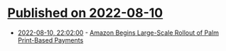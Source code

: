 # [Published on 2022-08-10](index.md)

* [2022-08-10, 22:02:00](https://yro.slashdot.org/story/22/08/10/2053231/amazon-begins-large-scale-rollout-of-palm-print-based-payments?utm_source=rss1.0mainlinkanon&utm_medium=feed) - [Amazon Begins Large-Scale Rollout of Palm Print-Based Payments](https://yro.slashdot.org/story/22/08/10/2053231/amazon-begins-large-scale-rollout-of-palm-print-based-payments?utm_source=rss1.0mainlinkanon&utm_medium=feed)
